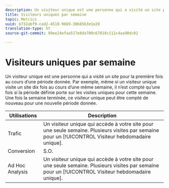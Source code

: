 ```yaml
---
description: Un visiteur unique est une personne qui a visité un site pour la première fois au cours d’une période donnée. Par exemple, même si un visiteur unique visite un site dix fois au cours d’une même semaine, il n’est compté qu’une fois si la période définie porte sur les visites uniques pour cette semaine. Une fois la semaine terminée, ce visiteur unique peut être compté de nouveau pour une nouvelle période donnée.
title: Visiteurs uniques par semaine
topic: Metrics
uuid: b732abf9-cad2-4518-9669-30b85b3e1e28
translation-type: ht
source-git-commit: 99ee24efaa517e8da700c67818c111c4aa90dc02

---
```



# Visiteurs uniques par semaine

Un visiteur unique est une personne qui a visité un site pour la première fois au cours d’une période donnée. Par exemple, même si un visiteur unique visite un site dix fois au cours d’une même semaine, il n’est compté qu’une fois si la période définie porte sur les visites uniques pour cette semaine. Une fois la semaine terminée, ce visiteur unique peut être compté de nouveau pour une nouvelle période donnée.

| Utilisations | Description |
|---|---|
| Trafic | Un visiteur unique qui accède à votre site pour une seule semaine. Plusieurs visites par semaine pour un [!UICONTROL Visiteur hebdomadaire unique]. |
| Conversion | S.O. |
| Ad Hoc Analysis | Un visiteur unique qui accède à votre site pour une seule semaine. Plusieurs visites par semaine pour un [!UICONTROL Visiteur hebdomadaire unique]. |

